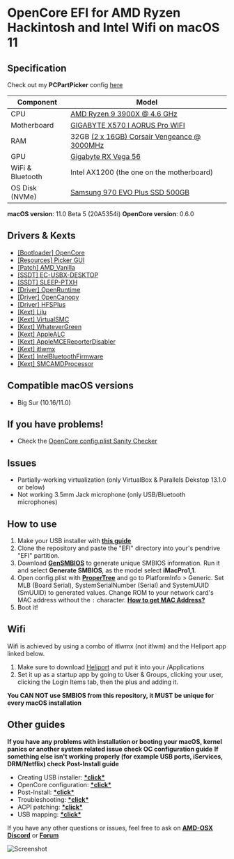 # OpenCore EFI for AMD Ryzen Hackintosh and Intel Wifi on macOS 11

## Specification
Check out my <b>PCPartPicker</b> config [here](https://pcpartpicker.com/list/8gkz27)

| **Component** | **Model** |
| ------------- | --------- |
| CPU | [AMD Ryzen 9 3900X @ 4.6 GHz](https://www.amazon.com/gp/product/B07SXMZLP9/ref=ppx_yo_dt_b_asin_title_o06_s00?ie=UTF8&psc=1) |
| Motherboard | [GIGABYTE X570 I AORUS Pro WIFI](https://www.amazon.com/gp/product/B07T9PC9ZZ/ref=ppx_yo_dt_b_asin_title_o06_s00?ie=UTF8&psc=1) |
| RAM | 32GB [(2 x 16GB) Corsair Vengeance @ 3000MHz](https://www.newegg.com/g-skill-32gb-288-pin-ddr4-sdram/p/N82E16820232218?Item=N82E16820232218) |
| GPU | [Gigabyte RX Vega 56]() |
| WiFi & Bluetooth | Intel AX1200 (the one on the motherboard) |
| OS Disk (NVMe) | [Samsung 970 EVO Plus SSD 500GB](https://www.amazon.com/gp/product/B07M7Q21N7/ref=ppx_yo_dt_b_asin_title_o05_s00?ie=UTF8&psc=1) |

**macOS version**: 11.0 Beta 5 (20A5354i)
**OpenCore version**: 0.6.0

## Drivers & Kexts
 - [[Bootloader] OpenCore](https://github.com/acidanthera/OpenCorePkg)
 - [[Resources] Picker GUI](https://github.com/acidanthera/OcBinaryData/tree/master/Resources)
 - [[Patch] AMD_Vanilla](https://github.com/AMD-OSX/AMD_Vanilla)
 - [[SSDT] EC-USBX-DESKTOP](https://github.com/dortania/Getting-Started-With-ACPI/blob/master/extra-files/compiled/SSDT-EC-USBX-DESKTOP.aml)
 - [[SSDT] SLEEP-PTXH](./OC/ACPI/SSDT-SLEEP-PTXH.aml)
 - [[Driver] OpenRuntime](https://github.com/acidanthera/OpenCorePkg)
 - [[Driver] OpenCanopy](https://github.com/acidanthera/OpenCorePkg)
 - [[Driver] HFSPlus](https://github.com/acidanthera/OcBinaryData/blob/master/Drivers/HfsPlus.efi)
 - [[Kext] Lilu](https://github.com/acidanthera/Lilu)
 - [[Kext] VirtualSMC](https://github.com/acidanthera/VirtualSMC)
 - [[Kext] WhateverGreen](https://github.com/acidanthera/WhateverGreen)
 - [[Kext] AppleALC](https://github.com/acidanthera/AppleALC)
 - [[Kext] AppleMCEReporterDisabler](https://github.com/AMD-OSX/AMD_Vanilla/blob/experimental-opencore/Extra/AppleMCEReporterDisabler.kext.zip)
 - [[Kext] itlwmx](https://github.com/OpenIntelWireless/itlwm)
 - [[Kext] IntelBluetoothFirmware](https://github.com/OpenIntelWireless/IntelBluetoothFirmware)
 - [[Kext] SMCAMDProcessor](https://github.com/trulyspinach/SMCAMDProcessor)

## Compatible macOS versions
 - Big Sur (10.16/11.0)

## If you have problems!
 - Check the [OpenCore config.plist Sanity Checker](https://opencore.slowgeek.com/)

## Issues
 - Partially-working virtualization (only VirtualBox & Parallels Dekstop 13.1.0 or below)
 - Not working 3.5mm Jack microphone (only USB/Bluetooth microphones)

## How to use
  1. Make your USB installer with [**this guide**](https://dortania.github.io/OpenCore-Install-Guide/installer-guide/)
  2. Clone the repository and paste the "EFI" directory into your's pendrive "EFI" partition.
  3. Download [**GenSMBIOS**](https://github.com/corpnewt/GenSMBIOS) to generate unique SMBIOS information. Run it and select **Generate SMBIOS**, as the model select **iMacPro1,1**.
  4. Open config.plist with [**ProperTree**](https://github.com/corpnewt/ProperTree) and go to PlatformInfo > Generic. Set MLB (Board Serial), SystemSerialNumber (Serial) and SystemUUID (SmUUID) to generated values. Change ROM to your network card's MAC address without the `:` character. [**How to get MAC Address?**](https://www.wikihow.com/Find-the-MAC-Address-of-Your-Computer)
  5. Boot it!

## Wifi
Wifi is achieved by using a combo of itlwmx (not itlwm) and the Heliport app linked below.

  1. Make sure to download [Heliport](https://github.com/OpenIntelWireless/HeliPort) and put it into your /Applications
  2. Set it up as a startup app by going to User & Groups, clicking your user, clicking the Login Items tab, then the plus and adding it.


**You CAN NOT use SMBIOS from this repository, it MUST be unique for every macOS installation**

## Other guides
**If you have any problems with installation or booting your macOS, kernel panics or another system related issue check OC configuration guide**
**If something else isn't working properly (for example USB ports, iServices, DRM/Netflix) check Post-Install guide**
 - Creating USB installer: [**\*click\***](https://dortania.github.io/OpenCore-Install-Guide/installer-guide/)
 - OpenCore configuration: [**\*click\***](https://dortania.github.io/OpenCore-Install-Guide/AMD/zen.html)
 - Post-Install: [**\*click\***](https://dortania.github.io/OpenCore-Post-Install/)
 - Troubleshooting: [**\*click\***](https://dortania.github.io/OpenCore-Post-Install/)
 - ACPI patching: [**\*click\***](https://dortania.github.io/Getting-Started-With-ACPI/)
 - USB mapping: [**\*click\***](https://dortania.github.io/OpenCore-Post-Install/usb/)


If you have any other questions or issues, feel free to ask on [**AMD-OSX Discord**](https://discord.gg/EfCYAJW) or [**Forum**](https://forum.amd-osx.com)

![Screenshot](/screenshot.png?raw=true)
